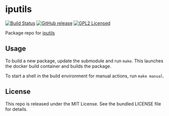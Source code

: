 iputils
==========

[![Build Status](https://img.shields.io/travis/com/amylum/iputils.svg)](https://travis-ci.com/amylum/iputils)
[![GitHub release](https://img.shields.io/github/release/amylum/iputils.svg)](https://github.com/amylum/iputils/releases)
[![GPL2 Licensed](http://img.shields.io/badge/license-GPL2-green.svg)](https://tldrlegal.com/license/gnu-general-public-license-v2)

Package repo for [iputils](https://github.com/iputils/iputils)

## Usage

To build a new package, update the submodule and run `make`. This launches the docker build container and builds the package.

To start a shell in the build environment for manual actions, run `make manual`.

## License

This repo is released under the MIT License. See the bundled LICENSE file for details.

